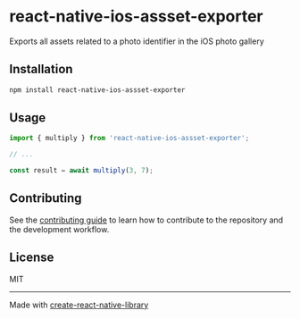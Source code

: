 # react-native-ios-assset-exporter

Exports all assets related to a photo identifier in the iOS photo gallery

## Installation

```sh
npm install react-native-ios-assset-exporter
```

## Usage

```js
import { multiply } from 'react-native-ios-assset-exporter';

// ...

const result = await multiply(3, 7);
```

## Contributing

See the [contributing guide](CONTRIBUTING.md) to learn how to contribute to the repository and the development workflow.

## License

MIT

---

Made with [create-react-native-library](https://github.com/callstack/react-native-builder-bob)
